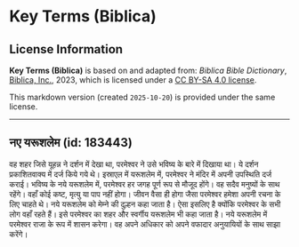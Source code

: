 # Key Terms (Biblica)

## License Information

**Key Terms (Biblica)** is based on and adapted from: _Biblica Bible Dictionary_, [Biblica, Inc.](https://www.biblica.com/), 2023, which is licensed under a [CC BY-SA 4.0 license](https://creativecommons.org/licenses/by-sa/4.0/legalcode.en).

This markdown version (created `2025-10-20`) is provided under the same license.



--------------------------------

## नए यरूशलेम (id: 183443)

वह शहर जिसे यूहन्न ने दर्शन में देखा था, परमेश्वर ने उसे भविष्य के बारे में दिखाया था। ये दर्शन प्रकाशितवाक्य में दर्ज किये गये थे। इस्राएल में यरूशलेम में, परमेश्वर ने मंदिर में अपनी उपस्थिति दर्ज कराई। भविष्य के नये यरूशलेम में, परमेश्वर हर जगह पूर्ण रूप से मौजूद होंगे। वह सदैव मनुष्यों के साथ रहेंगे। वहाँ कोई कष्ट, मृत्यु या पाप नहीं होगा। जीवन वैसा ही होगा जैसा परमेश्वर हमेशा अपनी रचना के लिए चाहते थे। नये यरूशलेम को मेम्ने की दुल्हन कहा जाता है। ऐसा इसलिए है क्योंकि परमेश्वर के सभी लोग वहाँ रहते हैं। इसे परमेश्वर का शहर और स्वर्गीय यरूशलेम भी कहा जाता है। नये यरूशलेम में परमेश्वर राजा के रूप में शासन करेगा। वह अपने अधिकार को अपने वफादार अनुयायियों के साथ साझा करेंगे।


